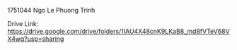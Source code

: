 1751044
Ngo Le Phuong Trinh

Drive Link: https://drive.google.com/drive/folders/1IAU4X48cnK9LKaB8_md8fVTeV68VX4wq?usp=sharing
